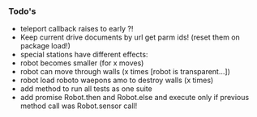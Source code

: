 ### Todo's

 - teleport callback raises to early ?!
 - Keep current drive documents by url get parm ids! (reset them on package load!)
 - special stations have different effects: 
  - robot becomes smaller (for x moves)
  - robot can move through walls (x times [robot is transparent...])
  - robot load roboto waepons amo to destroy walls (x times)
 - add method to run all tests as one suite
 - add promise Robot.then and Robot.else and execute only if previous method call was Robot.sensor call!